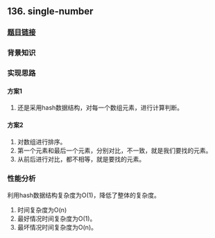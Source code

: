 ## 136. single-number

### [题目链接](https://leetcode-cn.com/problems/single-number/description/)

### 背景知识

### 实现思路

#### 方案1
1. 还是采用hash数据结构，对每一个数组元素，进行计算判断。

#### 方案2
1. 对数组进行排序。
2. 第一个元素和最后一个元素，分别对比，不一致，就是我们要找的元素。
3. 从前后进行对比，都不相等，就是要找的元素。

### 性能分析
利用hash数据结构复杂度为O(1)，降低了整体的复杂度。
1. 时间复杂度为O(n)
2. 最好情况时间复杂度为O(1)。
3. 最坏情况时间复杂度为O(n)。
